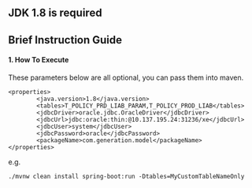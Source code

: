 ## JDK 1.8 is required
## Brief Instruction Guide
#### 1. How To Execute
These parameters below are all optional, you can pass them into maven.
```
<properties>
        <java.version>1.8</java.version>
        <tables>T_POLICY_PRD_LIAB_PARAM,T_POLICY_PROD_LIAB</tables>
        <jdbcDriver>oracle.jdbc.OracleDriver</jdbcDriver>
        <jdbcUrl>jdbc:oracle:thin:@10.137.195.24:31236/xe</jdbcUrl>
        <jdbcUser>system</jdbcUser>
        <jdbcPassword>oracle</jdbcPassword>
        <packageName>com.generation.model</packageName>
</properties>
```

e.g.
```
./mvnw clean install spring-boot:run -Dtables=MyCustomTableNameOnly
```